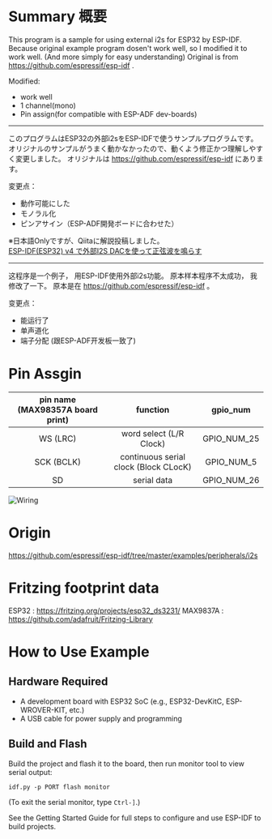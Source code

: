 # Summary 概要
This program is a sample for using external i2s for ESP32 by ESP-IDF.
Because original example program dosen't work well, so I modified it to work well. (And more simply for easy understanding)
Original is from https://github.com/espressif/esp-idf .

Modified:
- work well
- 1 channel(mono)
- Pin assign(for compatible with ESP-ADF dev-boards)

---
このプログラムはESP32の外部i2sをESP-IDFで使うサンプルプログラムです。
オリジナルのサンプルがうまく動かなかったので、動くよう修正かつ理解しやすく変更しました。
オリジナルは https://github.com/espressif/esp-idf にあります。

変更点：
- 動作可能にした
- モノラル化
- ピンアサイン（ESP-ADF開発ボードに合わせた）


※日本語Onlyですが、Qiitaに解説投稿しました。  
[ESP-IDF(ESP32) v4 で外部I2S DACを使って正弦波を鳴らす](https://qiita.com/moppii/items/e109324d21429f12e2bd)


---
这程序是一个例子， 用ESP-IDF使用外部i2s功能。
原本样本程序不太成功， 我修改了一下。
原本是在 https://github.com/espressif/esp-idf 。

变更点：
- 能运行了
- 单声道化
- 端子分配 (跟ESP-ADF开发板一致了)


# Pin Assgin

| pin name (MAX98357A board print) | function | gpio_num |
|:---:|:---:|:---:|
| WS (LRC)  | word select (L/R Clock) | GPIO_NUM_25 |
| SCK (BCLK) | continuous serial clock (Block CLocK) | GPIO_NUM_5 |
| SD  | serial data | GPIO_NUM_26 |

![Wiring](https://github.com/moppii-hub/ESP32_I2S_example_modified/blob/master/ESP32_I2S_example_modified_wiring.png)


# Origin

https://github.com/espressif/esp-idf/tree/master/examples/peripherals/i2s


# Fritzing footprint data
ESP32 : https://fritzing.org/projects/esp32_ds3231/
MAX9837A : https://github.com/adafruit/Fritzing-Library


# How to Use Example

## Hardware Required

* A development board with ESP32 SoC (e.g., ESP32-DevKitC, ESP-WROVER-KIT, etc.)
* A USB cable for power supply and programming

## Build and Flash

Build the project and flash it to the board, then run monitor tool to view serial output:

```
idf.py -p PORT flash monitor
```

(To exit the serial monitor, type ``Ctrl-]``.)

See the Getting Started Guide for full steps to configure and use ESP-IDF to build projects.


